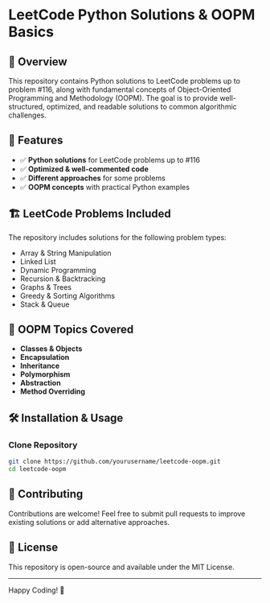 # LeetCode Python Solutions & OOPM Basics

## 📌 Overview
This repository contains Python solutions to LeetCode problems up to problem #116, along with fundamental concepts of Object-Oriented Programming and Methodology (OOPM). The goal is to provide well-structured, optimized, and readable solutions to common algorithmic challenges.

## 🚀 Features
- ✅ **Python solutions** for LeetCode problems up to #116
- ✅ **Optimized & well-commented code**
- ✅ **Different approaches** for some problems
- ✅ **OOPM concepts** with practical Python examples

## 🏗 LeetCode Problems Included
The repository includes solutions for the following problem types:
- Array & String Manipulation
- Linked List
- Dynamic Programming
- Recursion & Backtracking
- Graphs & Trees
- Greedy & Sorting Algorithms
- Stack & Queue

## 🎯 OOPM Topics Covered
- **Classes & Objects**
- **Encapsulation**
- **Inheritance**
- **Polymorphism**
- **Abstraction**
- **Method Overriding**

## 🛠 Installation & Usage
### Clone Repository
```sh
git clone https://github.com/yourusername/leetcode-oopm.git
cd leetcode-oopm
```

## 📌 Contributing
Contributions are welcome! Feel free to submit pull requests to improve existing solutions or add alternative approaches.

## 📜 License
This repository is open-source and available under the MIT License.

---
Happy Coding! 🚀

